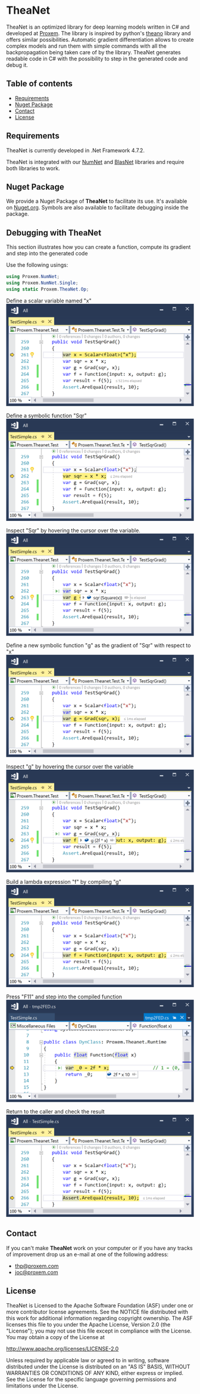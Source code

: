 # TheaNet

TheaNet is an optimized library for deep learning models written in C\# and developed at [Proxem](https://proxem.com).
The library is inspired by python's [theano](http://deeplearning.net/software/theano/) library and offers similar possibilities.
Automatic gradient differentiation allows to create complex models and run them with simple commands with all the backpropagation being taken care of by the library.
TheaNet generates readable code in C\# with the possibility to step in the generated code and debug it.  

## Table of contents

* [Requirements](#requirements)
* [Nuget Package](#nuget-package)
* [Contact](#contact) 
* [License](#license)

## Requirements

TheaNet is currently developed in .Net Framework 4.7.2. 

TheaNet is integrated with our [NumNet](https://github.com/Proxem/NumNet) and [BlasNet](https://github.com/Proxem/BlasNet) libraries and require both libraries to work.  

## Nuget Package

We provide a Nuget Package of **TheaNet** to facilitate its use. It's available on [Nuget.org](https://www.nuget.org/packages/Proxem.TheaNet/). 
Symbols are also available to facilitate debugging inside the package.

## Debugging with TheaNet

This section illustrates how you can create a function, compute its gradient and step into the generated code

Use the following usings:
```C#
using Proxem.NumNet;
using Proxem.NumNet.Single;
using static Proxem.TheaNet.Op;
```

Define a scalar variable named "x"
![debug1.png](https://github.com/Proxem/TheaNet/blob/master/images/debug1.png)

Define a symbolic function "Sqr"
![debug2.png](https://github.com/Proxem/TheaNet/blob/master/images/debug2.png)

Inspect "Sqr" by hovering the cursor over the variable.
![debug3.png](https://github.com/Proxem/TheaNet/blob/master/images/debug3.png)

Define a new symbolic function "g" as the gradient of "Sqr" with respect to "x"
![debug4.png](https://github.com/Proxem/TheaNet/blob/master/images/debug4.png)

Inspect "g" by hovering the cursor over the variable
![debug5.png](https://github.com/Proxem/TheaNet/blob/master/images/debug5.png)

Build a lambda expression "f" by compiling "g"
![debug6.png](https://github.com/Proxem/TheaNet/blob/master/images/debug6.png)

Press "F11" and step into the compiled function
![debug8.png](https://github.com/Proxem/TheaNet/blob/master/images/debug8.png)

Return to the caller and check the result
![debug9.png](https://github.com/Proxem/TheaNet/blob/master/images/debug9.png)

## Contact

If you can't make **TheaNet** work on your computer or if you have any tracks of improvement drop us an e-mail at one of the following address:
- thp@proxem.com
- joc@proxem.com

## License

TheaNet is Licensed to the Apache Software Foundation (ASF) under one or more contributor license agreements.
See the NOTICE file distributed with this work for additional information regarding copyright ownership.
The ASF licenses this file to you under the Apache License, Version 2.0 (the "License"); you may not use this file except in compliance with the License.
You may obtain a copy of the License at

http://www.apache.org/licenses/LICENSE-2.0

Unless required by applicable law or agreed to in writing, software distributed under the License is distributed on an "AS IS" BASIS, WITHOUT WARRANTIES OR CONDITIONS OF ANY KIND, either express or implied.
See the License for the specific language governing permissions and limitations under the License.
